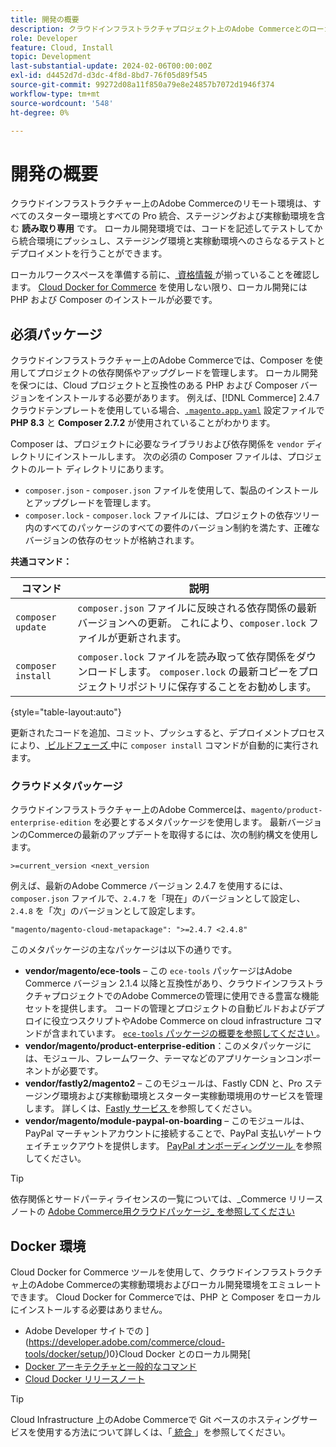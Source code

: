 ```yaml
---
title: 開発の概要
description: クラウドインフラストラクチャプロジェクト上のAdobe Commerceとのローカル開発の準備。
role: Developer
feature: Cloud, Install
topic: Development
last-substantial-update: 2024-02-06T00:00:00Z
exl-id: d4452d7d-d3dc-4f8d-8bd7-76f05d89f545
source-git-commit: 99272d08a11f850a79e8e24857b7072d1946f374
workflow-type: tm+mt
source-wordcount: '548'
ht-degree: 0%

---
```


# 開発の概要

クラウドインフラストラクチャー上のAdobe Commerceのリモート環境は、すべてのスターター環境とすべての Pro 統合、ステージングおよび実稼動環境を含む **読み取り専用** です。 ローカル開発環境では、コードを記述してテストしてから統合環境にプッシュし、ステージング環境と実稼動環境へのさらなるテストとデプロイメントを行うことができます。

ローカルワークスペースを準備する前に、[ 資格情報 ](../../get-started/prepare-workspace.md) が揃っていることを確認します。 [Cloud Docker for Commerce](#docker-environment) を使用しない限り、ローカル開発には PHP および Composer のインストールが必要です。

## 必須パッケージ

クラウドインフラストラクチャー上のAdobe Commerceでは、Composer を使用してプロジェクトの依存関係やアップグレードを管理します。 ローカル開発を保つには、Cloud プロジェクトと互換性のある PHP および Composer バージョンをインストールする必要があります。 例えば、[!DNL Commerce] 2.4.7 クラウドテンプレートを使用している場合、[`.magento.app.yaml`](https://github.com/magento/magento-cloud/blob/2.4.7/.magento.app.yaml) 設定ファイルで **PHP 8.3** と **Composer 2.7.2** が使用されていることがわかります。

Composer は、プロジェクトに必要なライブラリおよび依存関係を `vendor` ディレクトリにインストールします。 次の必須の Composer ファイルは、プロジェクトのルート ディレクトリにあります。

- `composer.json` - `composer.json` ファイルを使用して、製品のインストールとアップグレードを管理します。
- `composer.lock` - `composer.lock` ファイルには、プロジェクトの依存ツリー内のすべてのパッケージのすべての要件のバージョン制約を満たす、正確なバージョンの依存のセットが格納されます。

**共通コマンド：**

| コマンド | 説明 |
|--------------------|----------------------------------------------------------------------------------------------------------------------------------------------------------|
| `composer update` | `composer.json` ファイルに反映される依存関係の最新バージョンへの更新。 これにより、`composer.lock` ファイルが更新されます。 |
| `composer install` | `composer.lock` ファイルを読み取って依存関係をダウンロードします。 `composer.lock` の最新コピーをプロジェクトリポジトリに保存することをお勧めします。 |

{style="table-layout:auto"}

更新されたコードを追加、コミット、プッシュすると、デプロイメントプロセスにより、[ ビルドフェーズ ](../deploy/process.md#build-phase-build-phase) 中に `composer install` コマンドが自動的に実行されます。

### クラウドメタパッケージ

クラウドインフラストラクチャー上のAdobe Commerceは、`magento/product-enterprise-edition` を必要とするメタパッケージを使用します。 最新バージョンのCommerceの最新のアップデートを取得するには、次の制約構文を使用します。

```text
>=current_version <next_version
```

例えば、最新のAdobe Commerce バージョン 2.4.7 を使用するには、`composer.json` ファイルで、`2.4.7` を「現在」のバージョンとして設定し、`2.4.8` を「次」のバージョンとして設定します。

```text
"magento/magento-cloud-metapackage": ">=2.4.7 <2.4.8"
```

このメタパッケージの主なパッケージは以下の通りです。

- **vendor/magento/ece-tools** – この `ece-tools` パッケージはAdobe Commerce バージョン 2.1.4 以降と互換性があり、クラウドインフラストラクチャプロジェクトでのAdobe Commerceの管理に使用できる豊富な機能セットを提供します。 コードの管理とプロジェクトの自動ビルドおよびデプロイに役立つスクリプトやAdobe Commerce on cloud infrastructure コマンドが含まれています。 [`ece-tools` パッケージの概要を参照してください ](../dev-tools/package-overview.md)。
- **vendor/magento/product-enterprise-edition**：このメタパッケージには、モジュール、フレームワーク、テーマなどのアプリケーションコンポーネントが必要です。
- **vendor/fastly2/magento2** – このモジュールは、Fastly CDN と、Pro ステージング環境および実稼動環境とスターター実稼動環境用のサービスを管理します。 詳しくは、[Fastly サービス ](/help/cloud-guide/cdn/fastly.md#fastly-cdn-module-for-magento-2) を参照してください。
- **vendor/magento/module-paypal-on-boarding** – このモジュールは、PayPal マーチャントアカウントに接続することで、PayPal 支払いゲートウェイチェックアウトを提供します。 [PayPal オンボーディングツール ](../store/paypal.md) を参照してください。

>[!TIP]
>
>依存関係とサードパーティライセンスの一覧については、_Commerce リリースノートの [Adobe Commerce用クラウドパッケージ_ を参照してください ](/help/cloud-guide/release-notes/cloud-packages.md)

## Docker 環境

Cloud Docker for Commerce ツールを使用して、クラウドインフラストラクチャ上のAdobe Commerceの実稼動環境およびローカル開発環境をエミュレートできます。 Cloud Docker for Commerceでは、PHP と Composer をローカルにインストールする必要はありません。

- Adobe Developer サイトでの ](https://developer.adobe.com/commerce/cloud-tools/docker/setup/)0}Cloud Docker とのローカル開発[
- [Docker アーキテクチャと一般的なコマンド](../dev-tools/cloud-docker.md)
- [Cloud Docker リリースノート](../release-notes/cloud-docker.md)

>[!TIP]
>
>Cloud Infrastructure 上のAdobe Commerceで Git ベースのホスティングサービスを使用する方法について詳しくは、「[ 統合 ](../integrations/overview.md)」を参照してください。
